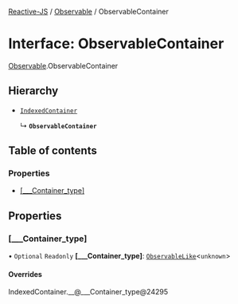 [Reactive-JS](../README.md) / [Observable](../modules/Observable.md) / ObservableContainer

# Interface: ObservableContainer

[Observable](../modules/Observable.md).ObservableContainer

## Hierarchy

- [`IndexedContainer`](types.IndexedContainer.md)

  ↳ **`ObservableContainer`**

## Table of contents

### Properties

- [[\_\_\_Container\_type]](Observable.ObservableContainer.md#[___container_type])

## Properties

### [\_\_\_Container\_type]

• `Optional` `Readonly` **[\_\_\_Container\_type]**: [`ObservableLike`](../modules/types.md#observablelike)<`unknown`\>

#### Overrides

IndexedContainer.\_\_@\_\_\_Container\_type@24295

